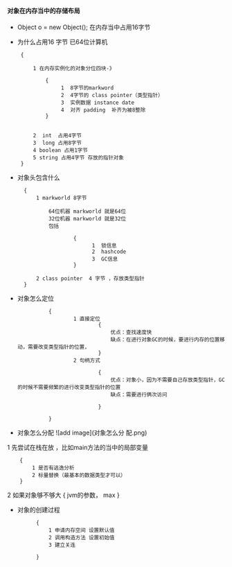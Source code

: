 

#### 对象在内存当中的存储布局
 
-  Object o = new Object(); 在内存当中占用16字节
-  为什么占用16 字节 已64位计算机
      
        {
        
            1 在内存实例化的对象分位四块-》
            
                {
                     1  8字节的markword
                     2  4字节的 class pointer（类型指针）
                     3  实例数据 instance date
                     4  对齐 padding  补齐为被8整除
                }
                
                
            2  int  占用4字节
            3  long 占用8字节
            4 boolean 占用1字节
            5 string 占用4字节 存放的指针对象     
        }
- 对象头包含什么
        
        {
            1 markworld 8字节
                
                64位机器 markworld 就是64位
                32位机器 markworld 就是32位
                包括
                
                        {   
                              1  锁信息
                              2  hashcode
                              3  GC信息
                        }
                
            2 class pointer  4 字节 ，存放类型指针
        }
        
        
        
- 对象怎么定位
            
                
                {
                        1 直接定位
                                {
                                    优点：查找速度快
                                    缺点：在进行对象GC的时候，要进行内存的位置移动，需要改变类型指针的位置，
                                }
                        2 句柄方式
                        
                                {
                                    优点：对象小，因为不需要自己存放类型指针，GC的时候不需要频繁的进行改变类型指针的位置
                                    缺点：需要进行俩次访问
                                
                                }                                               
                
                }      


- 对象怎么分配
![add image](对象怎么分 配.png)  

1 先尝试在栈在放 ，比如main方法的当中的局部变量

        {
            1 是否有逃逸分析
            2 标量替换（最基本的数据类型才可以）
        }
        
2 如果对象够不够大 
    {
       jvm的参数， max
    }


- 对象的创建过程


            {
                1 申请内存空间 设置默认值
                2 调用构造方法 设置初始值
                3 建立关连
            
            }